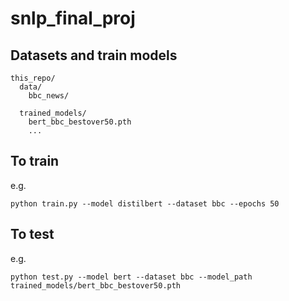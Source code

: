 # snlp_final_proj
## Datasets and train models
```
this_repo/
  data/
    bbc_news/

  trained_models/
    bert_bbc_bestover50.pth
    ...
```
## To train
e.g.
```
python train.py --model distilbert --dataset bbc --epochs 50
```

## To test
e.g.
```
python test.py --model bert --dataset bbc --model_path trained_models/bert_bbc_bestover50.pth
```
